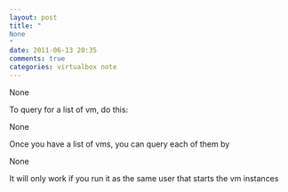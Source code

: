 ```yaml
---
layout: post
title: "
None
"
date: 2011-06-13 20:35
comments: true
categories: virtualbox note
---
```


None


To query for a list of vm, do this:


None


Once you have a list of vms, you can query each of them by


None


It will only work if you run it as the same user that starts the vm instances

